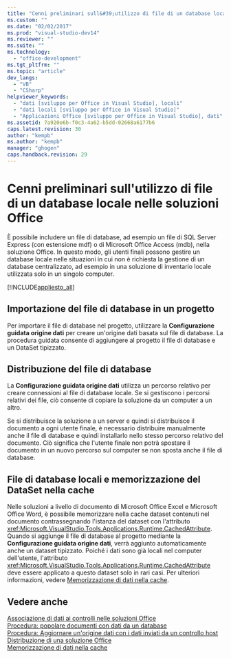 ```yaml
---
title: "Cenni preliminari sull&#39;utilizzo di file di un database locale nelle soluzioni Office"
ms.custom: ""
ms.date: "02/02/2017"
ms.prod: "visual-studio-dev14"
ms.reviewer: ""
ms.suite: ""
ms.technology: 
  - "office-development"
ms.tgt_pltfrm: ""
ms.topic: "article"
dev_langs: 
  - "VB"
  - "CSharp"
helpviewer_keywords: 
  - "dati [sviluppo per Office in Visual Studio], locali"
  - "dati locali [sviluppo per Office in Visual Studio]"
  - "Applicazioni Office [sviluppo per Office in Visual Studio], dati"
ms.assetid: 7a920e6b-f0c3-4a62-b5dd-02668a6177b6
caps.latest.revision: 30
author: "kempb"
ms.author: "kempb"
manager: "ghogen"
caps.handback.revision: 29
---
```

# Cenni preliminari sull&#39;utilizzo di file di un database locale nelle soluzioni Office
  È possibile includere un file di database, ad esempio un file di SQL Server Express \(con estensione mdf\) o di Microsoft Office Access \(mdb\), nella soluzione Office.  In questo modo, gli utenti finali possono gestire un database locale nelle situazioni in cui non è richiesta la gestione di un database centralizzato, ad esempio in una soluzione di inventario locale utilizzata solo in un singolo computer.  
  
 [!INCLUDE[appliesto_all](../vsto/includes/appliesto-all-md.md)]  
  
## Importazione del file di database in un progetto  
 Per importare il file di database nel progetto, utilizzare la **Configurazione guidata origine dati** per creare un'origine dati basata sul file di database.  La procedura guidata consente di aggiungere al progetto il file di database e un DataSet tipizzato.  
  
## Distribuzione del file di database  
 La **Configurazione guidata origine dati** utilizza un percorso relativo per creare connessioni al file di database locale.  Se si gestiscono i percorsi relativi dei file, ciò consente di copiare la soluzione da un computer a un altro.  
  
 Se si distribuisce la soluzione a un server e quindi si distribuisce il documento a ogni utente finale, è necessario distribuire manualmente anche il file di database e quindi installarlo nello stesso percorso relativo del documento.  Ciò significa che l'utente finale non potrà spostare il documento in un nuovo percorso sul computer se non sposta anche il file di database.  
  
## File di database locali e memorizzazione del DataSet nella cache  
 Nelle soluzioni a livello di documento di Microsoft Office Excel e Microsoft Office Word, è possibile memorizzare nella cache dataset contenuti nel documento contrassegnando l'istanza del dataset con l'attributo <xref:Microsoft.VisualStudio.Tools.Applications.Runtime.CachedAttribute>.  Quando si aggiunge il file di database al progetto mediante la **Configurazione guidata origine dati**, verrà aggiunto automaticamente anche un dataset tipizzato.  Poiché i dati sono già locali nel computer dell'utente, l'attributo <xref:Microsoft.VisualStudio.Tools.Applications.Runtime.CachedAttribute> deve essere applicato a questo dataset solo in rari casi.  Per ulteriori informazioni, vedere [Memorizzazione di dati nella cache](../vsto/caching-data.md).  
  
## Vedere anche  
 [Associazione di dati ai controlli nelle soluzioni Office](../vsto/binding-data-to-controls-in-office-solutions.md)   
 [Procedura: popolare documenti con dati da un database](../vsto/how-to-populate-documents-with-data-from-a-database.md)   
 [Procedura: Aggiornare un'origine dati con i dati inviati da un controllo host](../vsto/how-to-update-a-data-source-with-data-from-a-host-control.md)   
 [Distribuzione di una soluzione Office](../vsto/deploying-an-office-solution.md)   
 [Memorizzazione di dati nella cache](../vsto/caching-data.md)  
  
  